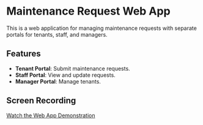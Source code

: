 # Maintenance Request Web App

This is a web application for managing maintenance requests with separate portals for tenants, staff, and managers.

## Features
- **Tenant Portal**: Submit maintenance requests.
- **Staff Portal**: View and update requests.
- **Manager Portal**: Manage tenants.

## Screen Recording
[Watch the Web App Demonstration](https://drive.google.com/file/d/16RbGLrOrmSq3LBHTgbsggKSW8V4vZfHY/view?usp=sharing)

